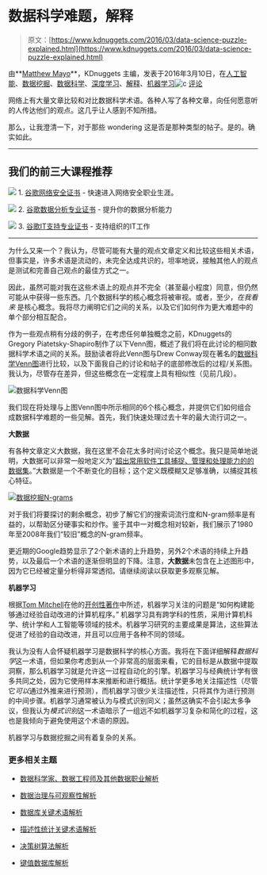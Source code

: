 # 数据科学难题，解释

> 原文：[https://www.kdnuggets.com/2016/03/data-science-puzzle-explained.html](https://www.kdnuggets.com/2016/03/data-science-puzzle-explained.html)

由**[Matthew Mayo](https://www.kdnuggets.com/author/matt-mayo "Posts by Matthew Mayo")**，KDnuggets 主编，发表于2016年3月10日，在[人工智能](https://www.kdnuggets.com/tag/artificial-intelligence)、[数据挖掘](https://www.kdnuggets.com/tag/data-mining)、[数据科学](https://www.kdnuggets.com/tag/data-science)、[深度学习](https://www.kdnuggets.com/tag/deep-learning)、[解释](https://www.kdnuggets.com/tag/explained)、[机器学习](https://www.kdnuggets.com/tag/machine-learning)![c](../Images/3d9c022da2d331bb56691a9617b91b90.png) [评论](#comments)

网络上有大量文章比较和对比数据科学术语。各种人写了各种文章，向任何愿意听的人传达他们的观点。这几乎让人感到不知所措。

那么，让我澄清一下，对于那些 wondering 这是否是那种类型的帖子。是的。确实如此。

* * *

## 我们的前三大课程推荐

![](../Images/0244c01ba9267c002ef39d4907e0b8fb.png) 1\. [谷歌网络安全证书](https://www.kdnuggets.com/google-cybersecurity) - 快速进入网络安全职业生涯。

![](../Images/e225c49c3c91745821c8c0368bf04711.png) 2\. [谷歌数据分析专业证书](https://www.kdnuggets.com/google-data-analytics) - 提升你的数据分析能力

![](../Images/0244c01ba9267c002ef39d4907e0b8fb.png) 3\. [谷歌IT支持专业证书](https://www.kdnuggets.com/google-itsupport) - 支持组织的IT工作

* * *

为什么又来一个？我认为，尽管可能有大量的观点文章定义和比较这些相关术语，但事实是，许多术语是流动的，未完全达成共识的，坦率地说，接触其他人的观点是测试和完善自己观点的最佳方式之一。

因此，虽然可能对我在这些术语上的观点并不完全（甚至最小程度）同意，但仍然可能从中获得一些东西。几个数据科学的核心概念将被审视。或者，至少，*在我看来* 是核心概念。我将尽力阐明它们之间的关系，以及它们如何作为更大难题中的单个部分相互配合。

作为一些观点稍有分歧的例子，在考虑任何单独概念之前，KDnuggets的Gregory Piatetsky-Shapiro制作了以下Venn图，概述了我们将在此讨论的相同数据科学术语之间的关系。鼓励读者将此Venn图与Drew Conway现在著名的[数据科学Venn图](http://drewconway.com/zia/2013/3/26/the-data-science-venn-diagram)进行比较，以及下面我自己的讨论和帖子的底部修改后的过程/关系图。我认为，尽管存在差异，但这些概念在一定程度上具有相似性（见前几段）。

![数据科学Venn图](../Images/1ef9395e09bfd010cf816ab751c5f77b.png)

我们现在将处理与上图Venn图中所示相同的6个核心概念，并提供它们如何组合成数据科学难题的一些见解。首先，我们快速处理过去十年的最大流行词之一。

**大数据**

有各种文章定义大数据，我在这里不会花太多时间讨论这个概念。我只是简单地说明，大数据可以非常一般地定义为“[超出常用软件工具捕捉、管理和处理能力的的数据集](https://www.amazon.com/Mastering-Cloud-Computing-Foundations-Applications-ebook/dp/B00CMQJZWE)。”大数据是一个不断变化的目标；这个定义既模糊又足够准确，以捕捉其核心特征。

[![数据挖掘N-grams](../Images/65719da27f2dc98ddea28888bb95e4f4.png)](https://i.imgur.com/lvOOzEm.jpg)

对于我们将要探讨的剩余概念，初步了解它们的搜索词流行度和N-gram频率是有益的，以帮助区分硬事实和炒作。鉴于其中一对概念相对较新，我们展示了1980年至2008年我们“较旧”概念的N-gram频率。

更近期的Google趋势显示了2个新术语的上升趋势，另外2个术语的持续上升趋势，以及最后一个术语的逐渐但明显的下降。注意，**大数据**未包含在上述图形中，因为它已经被定量分析得非常透彻。请继续阅读以获取更多观察见解。

**机器学习**

根据[Tom Mitchell](http://www.cs.cmu.edu/~tom/)在他的[开创性著作](http://www.cs.cmu.edu/afs/cs.cmu.edu/user/mitchell/ftp/mlbook.html)中所述，机器学习关注的问题是“如何构建能够通过经验自动改进的计算机程序。” 机器学习具有跨学科的性质，采用计算机科学、统计学和人工智能等领域的技术。机器学习研究的主要成果是算法，这些算法促进了经验的自动改进，并且可以应用于各种不同的领域。

我认为没有人会怀疑机器学习是数据科学的核心方面。我将在下面详细解释*数据科学*这一术语，但如果你考虑到从一个非常高的层面来看，它的目标是从数据中提取洞察，那么机器学习就是允许这一过程自动化的引擎。机器学习与经典统计学有很多共同之处，因为它使用样本来推断和进行概括。统计学更多地关注描述性（尽管它*可以*通过外推来进行预测），而机器学习很少关注描述性，只将其作为进行预测的中间步骤。机器学习通常被认为与模式识别同义；虽然这确实不会引起太多争议，但我认为*模式识别*这一术语暗示了一组远不如机器学习复杂和简化的过程，这也是我倾向于避免使用这个术语的原因。

机器学习与数据挖掘之间有着复杂的关系。

### 更多相关主题

+   [数据科学家、数据工程师及其他数据职业解析](https://www.kdnuggets.com/2021/05/data-scientist-data-engineer-data-careers-explained.html)

+   [数据治理与可观察性解析](https://www.kdnuggets.com/2022/08/data-governance-observability-explained.html)

+   [数据库关键术语解析](https://www.kdnuggets.com/2016/07/database-key-terms-explained.html)

+   [描述性统计关键术语解析](https://www.kdnuggets.com/2017/05/descriptive-statistics-key-terms-explained.html)

+   [决策树算法解析](https://www.kdnuggets.com/2020/01/decision-tree-algorithm-explained.html)

+   [键值数据库解析](https://www.kdnuggets.com/2021/04/nosql-explained-understanding-key-value-databases.html)
